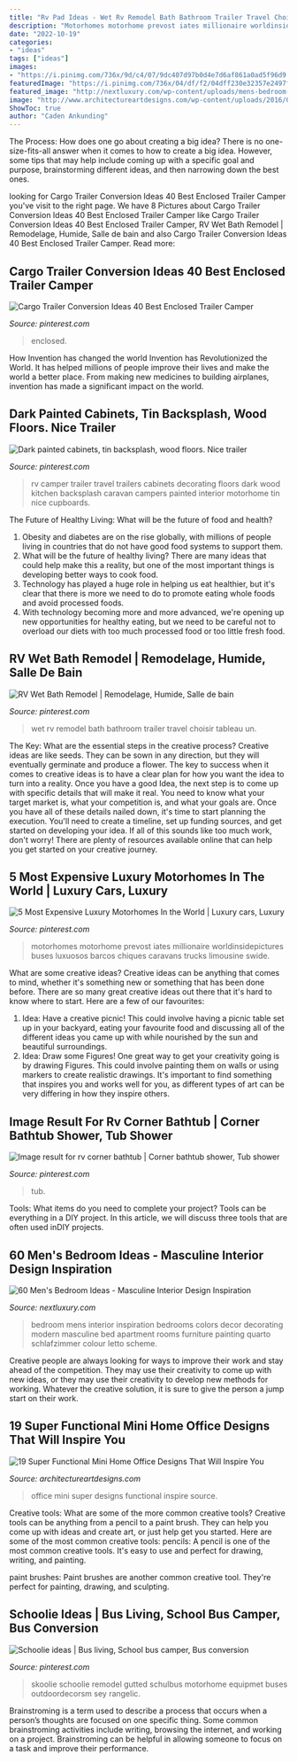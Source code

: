 ```yaml
---
title: "Rv Pad Ideas - Wet Rv Remodel Bath Bathroom Trailer Travel Choisir Tableau Un"
description: "Motorhomes motorhome prevost iates millionaire worldinsidepictures buses luxuosos barcos chiques caravans trucks limousine swide"
date: "2022-10-19"
categories:
- "ideas"
tags: ["ideas"]
images:
- "https://i.pinimg.com/736x/9d/c4/07/9dc407d97b0d4e7d6af861a0ad5f96d9.jpg"
featuredImage: "https://i.pinimg.com/736x/04/df/f2/04dff230e32357e2497f71c403aa86f2.jpg"
featured_image: "http://nextluxury.com/wp-content/uploads/mens-bedroom-painting-ideas.jpg"
image: "http://www.architectureartdesigns.com/wp-content/uploads/2016/08/16-31.jpg"
ShowToc: true
author: "Caden Ankunding"
---
```



The Process: How does one go about creating a big idea?
There is no one-size-fits-all answer when it comes to how to create a big idea. However, some tips that may help include coming up with a specific goal and purpose, brainstorming different ideas, and then narrowing down the best ones.

	

		
looking for Cargo Trailer Conversion Ideas 40 Best Enclosed Trailer Camper you've visit to the right page. We have 8 Pictures about Cargo Trailer Conversion Ideas 40 Best Enclosed Trailer Camper like Cargo Trailer Conversion Ideas 40 Best Enclosed Trailer Camper, RV Wet Bath Remodel | Remodelage, Humide, Salle de bain and also Cargo Trailer Conversion Ideas 40 Best Enclosed Trailer Camper. Read more:
		
    
## Cargo Trailer Conversion Ideas 40 Best Enclosed Trailer Camper

<img loading=lazy src="https://i.pinimg.com/736x/fc/68/12/fc681219245886e97d24513ae6e41d7e.jpg" onerror="this.onerror=null;this.src='https://tse3.mm.bing.net/th?id=OIP.0EzNHjzupYRGEHP0wYt8TgHaLV&amp;pid=15.1';" alt="Cargo Trailer Conversion Ideas 40 Best Enclosed Trailer Camper">

_Source: pinterest.com_

>enclosed. 

	

How Invention has changed the world
Invention has Revolutionized the World. It has helped millions of people improve their lives and make the world a better place. From making new medicines to building airplanes, invention has made a significant impact on the world.

    
## Dark Painted Cabinets, Tin Backsplash, Wood Floors. Nice Trailer

<img loading=lazy src="https://i.pinimg.com/736x/57/07/38/570738b717d8cb98c39feee2eacba4fd.jpg" onerror="this.onerror=null;this.src='https://tse3.mm.bing.net/th?id=OIP.RzPadDCC7TAA6-aQ6fIuywHaLH&amp;pid=15.1';" alt="Dark painted cabinets, tin backsplash, wood floors. Nice trailer">

_Source: pinterest.com_

>rv camper trailer travel trailers cabinets decorating floors dark wood kitchen backsplash caravan campers painted interior motorhome tin nice cupboards. 

	

The Future of Healthy Living: What will be the future of food and health?
1. Obesity and diabetes are on the rise globally, with millions of people living in countries that do not have good food systems to support them. 
2. What will be the future of healthy living? There are many ideas that could help make this a reality, but one of the most important things is developing better ways to cook food. 
3. Technology has played a huge role in helping us eat healthier, but it's clear that there is more we need to do to promote eating whole foods and avoid processed foods. 
4. With technology becoming more and more advanced, we're opening up new opportunities for healthy eating, but we need to be careful not to overload our diets with too much processed food or too little fresh food.

    
## RV Wet Bath Remodel | Remodelage, Humide, Salle De Bain

<img loading=lazy src="https://i.pinimg.com/736x/7f/94/0b/7f940bf9172564567c2ba1bf01b10385.jpg" onerror="this.onerror=null;this.src='https://tse2.mm.bing.net/th?id=OIP.Tomv4tWWbXynlkDubQSIRQHaJ3&amp;pid=15.1';" alt="RV Wet Bath Remodel | Remodelage, Humide, Salle de bain">

_Source: pinterest.com_

>wet rv remodel bath bathroom trailer travel choisir tableau un. 

	

The Key: What are the essential steps in the creative process?
Creative ideas are like seeds. They can be sown in any direction, but they will eventually germinate and produce a flower. The key to success when it comes to creative ideas is to have a clear plan for how you want the idea to turn into a reality. Once you have a good Idea, the next step is to come up with specific details that will make it real. You need to know what your target market is, what your competition is, and what your goals are. Once you have all of these details nailed down, it's time to start planning the execution. You'll need to create a timeline, set up funding sources, and get started on developing your idea. If all of this sounds like too much work, don't worry! There are plenty of resources available online that can help you get started on your creative journey.

    
## 5 Most Expensive Luxury Motorhomes In The World | Luxury Cars, Luxury

<img loading=lazy src="https://i.pinimg.com/736x/04/df/f2/04dff230e32357e2497f71c403aa86f2.jpg" onerror="this.onerror=null;this.src='https://tse4.mm.bing.net/th?id=OIP.V3A1H_NVW7JjWSK5tcnu1wHaKF&amp;pid=15.1';" alt="5 Most Expensive Luxury Motorhomes In the World | Luxury cars, Luxury">

_Source: pinterest.com_

>motorhomes motorhome prevost iates millionaire worldinsidepictures buses luxuosos barcos chiques caravans trucks limousine swide. 

	

What are some creative ideas?
Creative ideas can be anything that comes to mind, whether it's something new or something that has been done before. There are so many great creative ideas out there that it's hard to know where to start. Here are a few of our favourites: 
1. Idea: Have a creative picnic! This could involve having a picnic table set up in your backyard, eating your favourite food and discussing all of the different ideas you came up with while nourished by the sun and beautiful surroundings. 
2. Idea: Draw some Figures! One great way to get your creativity going is by drawing Figures. This could involve painting them on walls or using markers to create realistic drawings. It's important to find something that inspires you and works well for you, as different types of art can be very differing in how they inspire others. 

    
## Image Result For Rv Corner Bathtub | Corner Bathtub Shower, Tub Shower

<img loading=lazy src="https://i.pinimg.com/736x/9d/c4/07/9dc407d97b0d4e7d6af861a0ad5f96d9.jpg" onerror="this.onerror=null;this.src='https://tse1.mm.bing.net/th?id=OIP.0dYSDjaCiGKTawOi0oogRgHaKd&amp;pid=15.1';" alt="Image result for rv corner bathtub | Corner bathtub shower, Tub shower">

_Source: pinterest.com_

>tub. 

	

Tools: What items do you need to complete your project?
Tools can be everything in a DIY project. In this article, we will discuss three tools that are often used inDIY projects.

    
## 60 Men&#039;s Bedroom Ideas - Masculine Interior Design Inspiration

<img loading=lazy src="http://nextluxury.com/wp-content/uploads/mens-bedroom-painting-ideas.jpg" onerror="this.onerror=null;this.src='https://tse3.mm.bing.net/th?id=OIP.XbTt_p87wGlZYx_7eCNI5AHaJ6&amp;pid=15.1';" alt="60 Men&#039;s Bedroom Ideas - Masculine Interior Design Inspiration">

_Source: nextluxury.com_

>bedroom mens interior inspiration bedrooms colors decor decorating modern masculine bed apartment rooms furniture painting quarto schlafzimmer colour letto scheme. 

	

Creative people are always looking for ways to improve their work and stay ahead of the competition. They may use their creativity to come up with new ideas, or they may use their creativity to develop new methods for working. Whatever the creative solution, it is sure to give the person a jump start on their work.

    
## 19 Super Functional Mini Home Office Designs That Will Inspire You

<img loading=lazy src="http://www.architectureartdesigns.com/wp-content/uploads/2016/08/16-31.jpg" onerror="this.onerror=null;this.src='https://tse2.mm.bing.net/th?id=OIP.2kSgiMvQbLxJjYLsANP7IQAAAA&amp;pid=15.1';" alt="19 Super Functional Mini Home Office Designs That Will Inspire You">

_Source: architectureartdesigns.com_

>office mini super designs functional inspire source. 

	

Creative tools: What are some of the more common creative tools?
Creative tools can be anything from a pencil to a paint brush. They can help you come up with ideas and create art, or just help get you started. Here are some of the most common creative tools:
pencils: A pencil is one of the most common creative tools. It's easy to use and perfect for drawing, writing, and painting.

paint brushes: Paint brushes are another common creative tool. They're perfect for painting, drawing, and sculpting.

    
## Schoolie Ideas | Bus Living, School Bus Camper, Bus Conversion

<img loading=lazy src="https://i.pinimg.com/736x/f7/be/7c/f7be7cd3d43df7c8b20315659e873615.jpg" onerror="this.onerror=null;this.src='https://tse4.mm.bing.net/th?id=OIP.hhyh-v8Gy3NPOynfbmgsFQHaJ4&amp;pid=15.1';" alt="Schoolie ideas | Bus living, School bus camper, Bus conversion">

_Source: pinterest.com_

>skoolie schoolie remodel gutted schulbus motorhome equipmet buses outdoordecorsm sey rangelic. 

	

Brainstroming is a term used to describe a process that occurs when a person’s thoughts are focused on one specific thing. Some common brainstroming activities include writing, browsing the internet, and working on a project. Brainstroming can be helpful in allowing someone to focus on a task and improve their performance.

